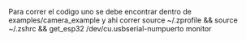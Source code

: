 Para correr el codigo uno se debe encontrar dentro de examples/camera_example y ahi correr source ~/.zprofile && source ~/.zshrc && get_esp32  /dev/cu.usbserial-numpuerto monitor


